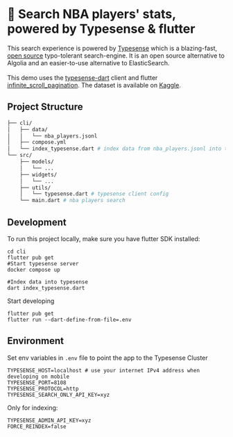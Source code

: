 <h1>
 🏀 Search NBA players' stats, powered by Typesense & flutter
</h1>
This search experience is powered by <a href="https://typesense.org" target="_blank">Typesense</a> which is
a blazing-fast, <a href="https://github.com/typesense/typesense" target="_blank">open source</a> typo-tolerant
search-engine. It is an open source alternative to Algolia and an easier-to-use alternative to ElasticSearch.<br/>
<br/>
This demo uses the <a href="https://github.com/typesense/typesense-dart" target="_blank">typesense-dart</a> client and flutter <a href="https://pub.dev/packages/infinite_scroll_pagination" target="_blank">infinite_scroll_pagination</a>.
The dataset is available on <a href="https://www.kaggle.com/datasets/justinas/nba-players-data" target="_blank">Kaggle</a>.

## Project Structure

```bash
├── cli/
│   ├── data/
│   │   └── nba_players.jsonl
│   ├── compose.yml
│   └── index_typesense.dart # index data from nba_players.jsonl into typesense server
└── src/
    ├── models/
    │   └── ...
    ├── widgets/
    │   └── ...
    ├── utils/
    │   └── typesense.dart # typesense client config
    └── main.dart # nba players search
```

## Development

To run this project locally, make sure you have flutter SDK installed:

```shell
cd cli
flutter pub get
#Start typesense server
docker compose up

#Index data into typesense
dart index_typesense.dart
```

Start developing
```shell
flutter pub get
flutter run --dart-define-from-file=.env
```

## Environment

Set env variables in `.env` file to point the app to the Typesense Cluster

```env
TYPESENSE_HOST=localhost # use your internet IPv4 address when developing on mobile
TYPESENSE_PORT=8108
TYPESENSE_PROTOCOL=http
TYPESENSE_SEARCH_ONLY_API_KEY=xyz
```

Only for indexing:

```env
TYPESENSE_ADMIN_API_KEY=xyz
FORCE_REINDEX=false
```
